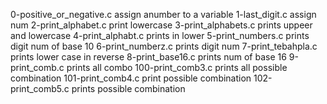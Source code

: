 0-positive_or_negative.c assign anumber to a variable
1-last_digit.c assign num
2-print_alphabet.c print lowercase
3-print_alphabets.c prints uppeer and lowercase
4-print_alphabt.c prints in lower 
5-print_numbers.c prints digit num of base 10
6-print_numberz.c prints digit num
7-print_tebahpla.c prints lower case in reverse
8-print_base16.c prints num of base 16
9-print_comb.c prints all combo
100-print_comb3.c prints all possible combination
101-print_comb4.c print possible combination
102-print_comb5.c prints possible combination 
